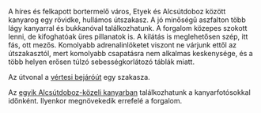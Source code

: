 A híres és felkapott bortermelő város, Etyek és Alcsútdoboz között kanyarog egy rövidke, hullámos útszakasz. A jó minőségű aszfalton több lágy kanyarral és bukkanóval találkozhatunk. A forgalom közepes szokott lenni, de kifoghatóak üres pillanatok is. A kilátás is meglehetősen szép, itt fás, ott mezős. Komolyabb adrenalinlöketet viszont ne várjunk ettől az útszakasztól, mert komolyabb csapatásra nem alkalmas keskenysége, és a több helyen erősen túlzó sebességkorlátozó táblák miatt.

Az útvonal a [vértesi bejáróút](#Vertes) egy szakasza.

Az [egyik Alcsútdoboz-közeli kanyarban](#geo:Kanyarfot%C3%B3s%20Pont@47.437889,18.611806/?b=Ide%20id%C5%91nk%C3%A9nt%20kitelep%C3%BCl%20a%20%5BKanyarfot%C3%B3%5D%28https://kanyarfoto.com/hu%29,%20akik%20k%C3%A9pet%20k%C3%A9sz%C3%ADthetnek%20a%20kanyarg%C3%A1sodr%C3%B3l.) találkozhatunk a kanyarfotósokkal időnként. Ilyenkor megnövekedik errefelé a forgalom.
